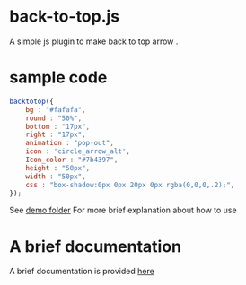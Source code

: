 # back-to-top.js
A simple js plugin to make back to top arrow .


# sample code

```js 
backtotop({
	bg : "#fafafa",
	round : "50%",
	bottom : "17px",
	right : "17px",
	animation : "pop-out",
	icon : 'circle_arrow_alt',
	Icon_color : "#7b4397",
	height : "50px",
	width : "50px",
	css : "box-shadow:0px 0px 20px 0px rgba(0,0,0,.2);",
});
```

See [demo folder](https://github.com/Master-Genius-code/back-to-top.js/tree/main/demo)
For more brief explanation about how to use

# A brief documentation
A brief documentation is provided [here](https://master-genius-code.github.io/back-to-top.js/doc)
